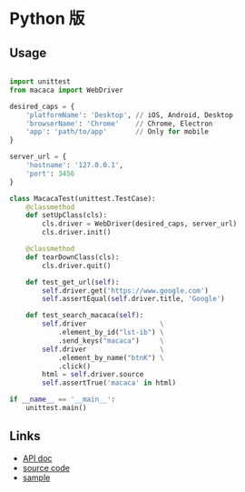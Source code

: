 # Python 版

## Usage

```python

import unittest
from macaca import WebDriver

desired_caps = {
    'platformName': 'Desktop', // iOS, Android, Desktop
    'browserName': 'Chrome'    // Chrome, Electron
    'app': 'path/to/app'       // Only for mobile
}

server_url = {
    'hostname': '127.0.0.1',
    'port': 3456
}

class MacacaTest(unittest.TestCase):
    @classmethod
    def setUpClass(cls):
        cls.driver = WebDriver(desired_caps, server_url)
        cls.driver.init()

    @classmethod
    def tearDownClass(cls):
        cls.driver.quit()

    def test_get_url(self):
        self.driver.get('https://www.google.com')
        self.assertEqual(self.driver.title, 'Google')

    def test_search_macaca(self):
        self.driver                  \
            .element_by_id("lst-ib") \
            .send_keys("macaca")     \
        self.driver                  \
            .element_by_name("btnK") \
            .click()
        html = self.driver.source
        self.assertTrue('macaca' in html)

if __name__ == '__main__':
    unittest.main()

```

## Links

- [API doc](//macacajs.github.io/wd.py)
- [source code](//github.com/macacajs/wd.py)
- [sample](//github.com/macacajs/macaca-test-sample-python)
